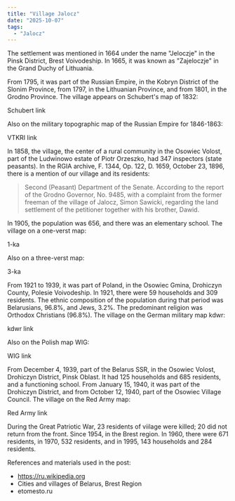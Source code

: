 ```yaml
---
title: "Village Jalocz"
date: "2025-10-07"
tags: 
  - "Jalocz"
---
```


The settlement was mentioned in 1664 under the name "Jeloczje" in the Pinsk District, Brest Voivodeship. In 1665, it was known as "Zajeloczje" in the Grand Duchy of Lithuania.

From 1795, it was part of the Russian Empire, in the Kobryn District of the Slonim Province, from 1797, in the Lithuanian Province, and from 1801, in the Grodno Province. The village appears on Schubert's map of 1832:

Schubert link

Also on the military topographic map of the Russian Empire for 1846-1863:

VTKRI link

In 1858, the village, the center of a rural community in the Osowiec Volost, part of the Ludwinowo estate of Piotr Orzeszko, had 347 inspectors (state peasants). In the RGIA archive, F. 1344, Op. 122, D. 1659, October 23, 1896, there is a mention of our village and its residents:

> Second (Peasant) Department of the Senate. According to the report of the Grodno Governor, No. 9485, with a complaint from the former freeman of the village of Jalocz, Simon Sawicki, regarding the land settlement of the petitioner together with his brother, Dawid.

In 1905, the population was 656, and there was an elementary school. The village on a one-verst map:

1-ka

Also on a three-verst map:

3-ka

From 1921 to 1939, it was part of Poland, in the Osowiec Gmina, Drohiczyn County, Polesie Voivodeship. In 1921, there were 59 households and 309 residents. The ethnic composition of the population during that period was Belarusians, 96.8%, and Jews, 3.2%. The predominant religion was Orthodox Christians (96.8%). The village on the German military map kdwr:

kdwr link

Also on the Polish map WIG:

WIG link

From December 4, 1939, part of the Belarus SSR, in the Osowiec Volost, Drohiczyn District, Pinsk Oblast. It had 125 households and 685 residents, and a functioning school. From January 15, 1940, it was part of the Drohiczyn District, and from October 12, 1940, part of the Osowiec Village Council. The village on the Red Army map:

Red Army link

During the Great Patriotic War, 23 residents of viilage were killed; 20 did not return from the front. Since 1954, in the Brest region. In 1960, there were 671 residents, in 1970, 532 residents, and in 1995, 143 households and 284 residents.

References and materials used in the post:
- https://ru.wikipedia.org
- Cities and villages of Belarus, Brest Region
- etomesto.ru
